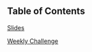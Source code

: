 Table of Contents
---
[Slides](Introduction%20Spring%202020.pptx)

[Weekly Challenge](https://codeforces.com/problemset/problem/1020/B)
